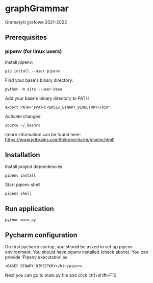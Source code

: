 # graphGrammar
Gramatyki grafowe 2021-2022

## Prerequisites

### pipenv (for linux users)

Install pipenv:

```pip install --user pipenv```

Find your base's binary directory:

```python -m site --user-base```

Add your base's binary directory to PATH

```export PATH="$PATH:<BASES_BINARY_DIRECTORY>/bin"```

Activate changes:

```source ~/.bashrc```

(more information can be found here: https://www.jetbrains.com/help/pycharm/pipenv.html)

## Installation

Install project dependencies

```pipenv install```

Start pipenv shell

```pipenv shell```

## Run application

```python main.py```

## Pycharm configuration

On first pycharm startup, you should be asked to set up pipenv environment. You should have pipenv installed (check above). 
You can provide 'Pipenv executable' as 

```<BASES_BINARY_DIRECTORY>/bin/pipenv.```

Next you can go to main.py file and click ctrl+shift+F10

